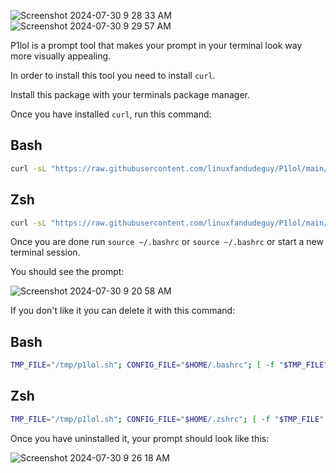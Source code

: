![Screenshot 2024-07-30 9 28 33 AM](https://github.com/user-attachments/assets/62677d8e-38d4-4b77-93b0-2239dbe51ea8)
![Screenshot 2024-07-30 9 29 57 AM](https://github.com/user-attachments/assets/328346e5-3e5f-4e72-81ff-9cfc036793e9)

P1lol is a prompt tool that makes your prompt in your terminal look way more visually appealing.

In order to install this tool you need to install `curl`.

Install this package with your terminals package manager.


Once you have installed `curl`, run this command: 

## Bash
```bash
curl -sL "https://raw.githubusercontent.com/linuxfandudeguy/P1lol/main/p1lol.sh" -o /tmp/p1lol.sh && chmod +x /tmp/p1lol.sh && { grep -q "/tmp/p1lol.sh" ~/.bashrc || echo "source /tmp/p1lol.sh" >> ~/.bashrc; } && source ~/.bashrc && echo "Installation complete. The script has been added to your ~/.bashrc. You may need to restart your terminal or refresh your session."
```
## Zsh
```bash
curl -sL "https://raw.githubusercontent.com/linuxfandudeguy/P1lol/main/p1lol.sh" -o /tmp/p1lol.sh && chmod +x /tmp/p1lol.sh && { grep -q "/tmp/p1lol.sh" ~/.zshrc || echo "source /tmp/p1lol.sh" >> ~/.zshrc; } && source ~/.zshrc && echo "Installation complete. The script has been added to your ~/.zshrc. You may need to restart your terminal or refresh your session."
```
Once you are done run `source ~/.bashrc` or `source ~/.bashrc` or start a new terminal session.

You should see the prompt:

![Screenshot 2024-07-30 9 20 58 AM](https://github.com/user-attachments/assets/9964d4a7-c7fc-45ec-980d-f6b99ab3b06c)

If you don't like it you can delete it with this command:

## Bash

```bash
TMP_FILE="/tmp/p1lol.sh"; CONFIG_FILE="$HOME/.bashrc"; [ -f "$TMP_FILE" ] && rm "$TMP_FILE" && echo "Removed $TMP_FILE."; grep -q "source $TMP_FILE" "$CONFIG_FILE" && sed -i "\|source $TMP_FILE|d" "$CONFIG_FILE" && echo "Removed sourcing from $CONFIG_FILE."; source "$CONFIG_FILE"; echo "Uninstallation done. You may enter a new terminal session or refresh your terminal."
```
## Zsh

```bash
TMP_FILE="/tmp/p1lol.sh"; CONFIG_FILE="$HOME/.zshrc"; [ -f "$TMP_FILE" ] && rm "$TMP_FILE" && echo "Removed $TMP_FILE."; grep -q "source $TMP_FILE" "$CONFIG_FILE" && sed -i "\|source $TMP_FILE|d" "$CONFIG_FILE" && echo "Removed sourcing from $CONFIG_FILE."; source "$CONFIG_FILE"; echo "Uninstallation done. You may enter a new terminal session or refresh your terminal."
```
Once you have uninstalled it, your prompt should look like this:

![Screenshot 2024-07-30 9 26 18 AM](https://github.com/user-attachments/assets/251ef523-b8b1-4fcc-a7d4-ea7738ece59e)



